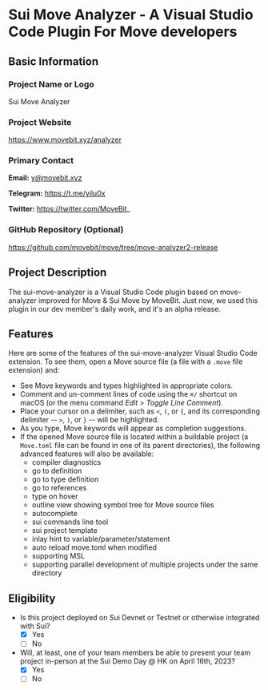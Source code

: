 # Sui Move Analyzer - A Visual Studio Code Plugin For Move developers

## Basic Information

### Project Name or Logo

Sui Move Analyzer

### Project Website

https://www.movebit.xyz/analyzer

### Primary Contact

**Email:** y@movebit.xyz

**Telegram:** https://t.me/yilu0x

**Twitter:** https://twitter.com/MoveBit_


### GitHub Repository (Optional)

https://github.com/movebit/move/tree/move-analyzer2-release

## Project Description 

The sui-move-analyzer is a Visual Studio Code plugin based on move-analyzer improved for Move & Sui Move by MoveBit. Just now, we used this plugin in our dev member's daily work, and it's an alpha release.

## Features

Here are some of the features of the sui-move-analyzer Visual Studio Code extension. To see them, open a
Move source file (a file with a `.move` file extension) and:

- See Move keywords and types highlighted in appropriate colors.
- Comment and un-comment lines of code using the `⌘/` shortcut on macOS (or the menu command *Edit >
  Toggle Line Comment*).
- Place your cursor on a delimiter, such as `<`, `(`, or `{`, and its corresponding delimiter --
  `>`, `)`, or `}` -- will be highlighted.
- As you type, Move keywords will appear as completion suggestions.
- If the opened Move source file is located within a buildable project (a `Move.toml` file can be
  found in one of its parent directories), the following advanced features will also be available:
  - compiler diagnostics
  - go to definition
  - go to type definition
  - go to references
  - type on hover
  - outline view showing symbol tree for Move source files
  - autocomplete
  - sui commands line tool
  - sui project template
  - inlay hint to variable/parameter/statement
  - auto reload move.toml when modified
  - supporting MSL
  - supporting parallel development of multiple projects under the same directory



## Eligibility

- Is this project deployed on Sui Devnet or Testnet or otherwise integrated with Sui?
    - [X] Yes
    - [ ] No
- Will, at least, one of your team members be able to present your team project in-person at the Sui Demo Day @ HK on April 16th, 2023?
    - [x] Yes
    - [ ] No